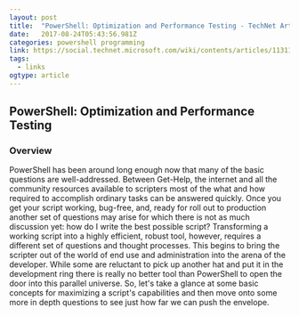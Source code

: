 ```yaml
---
layout: post 
title:  "PowerShell: Optimization and Performance Testing - TechNet Articles - United States (English) - TechNet Wiki" 
date:   2017-08-24T05:43:56.981Z 
categories: powershell programming
link: https://social.technet.microsoft.com/wiki/contents/articles/11311.powershell-optimization-and-performance-testing.aspx 
tags:
  - links
ogtype: article 
---
```


## PowerShell: Optimization and Performance Testing

### Overview

 PowerShell has been around long enough now that many of the basic questions are well-addressed. Between Get-Help, the internet and all the community resources available to scripters most of the what and how required to accomplish ordinary tasks can be answered quickly. Once you get your script working, bug-free, and, ready for roll out to production another set of questions may arise for which there is not as much discussion yet: how do I write the best possible script? Transforming a working script into a highly efficient, robust tool, however, requires a different set of questions and thought processes. This begins to bring the scripter out of the world of end use and administration into the arena of the developer. While some are reluctant to pick up another hat and put it in the development ring there is really no better tool than PowerShell to open the door into this parallel universe. So, let's take a glance at some basic concepts for maximizing a script's capabilities and then move onto some more in depth questions to see just how far we can push the envelope.